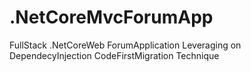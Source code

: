 # .NetCoreMvcForumApp
FullStack .NetCoreWeb ForumApplication Leveraging on DependecyInjection
CodeFirstMigration Technique
